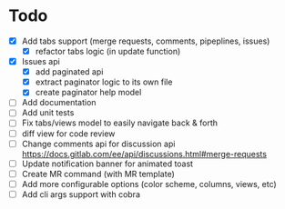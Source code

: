 # Todo

- [x] Add tabs support (merge requests, comments, pipeplines, issues)
  - [x] refactor tabs logic (in update function)
- [x] Issues api
  - [x] add paginated api
  - [x] extract paginator logic to its own file
  - [x] create paginator help model
- [ ] Add documentation
- [ ] Add unit tests
- [ ] Fix tabs/views model to easily navigate back & forth
- [ ] diff view for code review
- [ ] Change comments api for discussion api https://docs.gitlab.com/ee/api/discussions.html#merge-requests
- [ ] Update notification banner for animated toast
- [ ] Create MR command (with MR template)
- [ ] Add more configurable options (color scheme, columns, views, etc)
- [ ] Add cli args support with cobra
